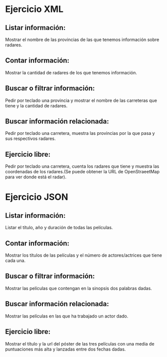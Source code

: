 
# Ejercicio XML

## Listar información:
Mostrar el nombre de las provincias de las que tenemos información sobre radares.
## Contar información:
Mostrar la cantidad de radares de los que tenemos información.
## Buscar o filtrar información:
Pedir por teclado una provincia y mostrar el nombre de las carreteras que tiene y la cantidad de radares.
## Buscar información relacionada:
Pedir por teclado una carretera, muestra las provincias por la que pasa y sus respectivos radares.
## Ejercicio libre:
Pedir por teclado una carretera, cuenta los radares que tiene y muestra las coordenadas de los radares.(Se puede obtener la URL de OpenStraeetMap para ver donde está el radar).

# Ejercicio JSON

## Listar información: 
Listar el título, año y duración de todas las películas.
## Contar información: 
Mostrar los títulos de las películas y el número de actores/actrices que tiene cada una.
## Buscar o filtrar información: 
Mostrar las películas que contengan en la sinopsis dos palabras dadas.
## Buscar información relacionada: 
Mostrar las películas en las que ha trabajado un actor dado.
## Ejercicio libre: 
Mostrar el título y la url del póster de las tres películas con una media de puntuaciones más alta y lanzadas entre dos fechas dadas.

